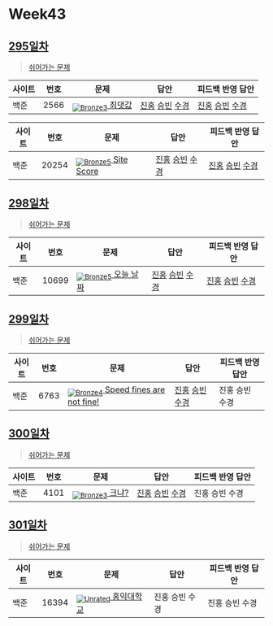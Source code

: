 <!-- tier 리스트 S -->
[Unrated]: https://user-images.githubusercontent.com/33937365/126247607-85783912-c11a-4d50-ac36-8cc7dcb75cd2.png
[NotRated]: https://user-images.githubusercontent.com/33937365/135189055-c3508249-b361-4948-8c36-a74b690cd346.png
[Bronze5]: https://user-images.githubusercontent.com/33937365/126247611-e362d727-17a4-4737-a232-5827e185ab7c.png
[Bronze4]: https://user-images.githubusercontent.com/33937365/126247612-89cbc675-e1d4-43a2-950b-1cb014dca697.png
[Bronze3]: https://user-images.githubusercontent.com/33937365/126247613-b8408610-7bc4-40f8-804f-a30a45ddbb68.png
[Bronze2]: https://user-images.githubusercontent.com/33937365/126247614-d85dc6ff-a520-4c00-82bd-eb593b156bd8.png
[Bronze1]: https://user-images.githubusercontent.com/33937365/126247616-04b2ab30-9891-4b7b-8cb4-38e99b97e834.png
[Silver5]: https://user-images.githubusercontent.com/33937365/126247618-38c5c905-672b-4d75-808e-8a7d45ea577d.png
<!-- tier 리스트 E -->

# Week43

## [295일차](Day295)

> [쉬어가는 문제](https://www.acmicpc.net/group/workbook/view/9797/38407)

| 사이트 | 번호 | 문제                 | 답안                | 피드백 반영 답안    |
| ------ | ---- | -------------------- | ------------------- | ------------------- |
| 백준   | 2566    | [<sub>![Bronze3]</sub> 최댓값](https://www.acmicpc.net/problem/2566) | [진홍](Day295/boj2566_kjh.py) [승빈](Day295/boj2566_wsb.java) [수경](Day295/boj2566_hsk.js) | [진홍](Day295/boj2566_kjh.py) [승빈](Day295/boj2566_wsb.java) [수경](Day295/boj2566_hsk.js) |

| 사이트 | 번호 | 문제                 | 답안                | 피드백 반영 답안    |
| ------ | ---- | -------------------- | ------------------- | ------------------- |
| 백준   | 20254 | [<sub>![Bronze5]</sub> Site Score](https://www.acmicpc.net/problem/20254) | [진홍](Day297/boj20254_kjh.py) [승빈](Day297/boj20254_wsb.java) [수경](Day297/boj20254_hsk.js) | [진홍](Day297/boj20254_kjh.py) [승빈](Day297/boj20254_wsb.java) [수경](Day297/boj20254_hsk.js)

## [298일차](Day298)

> [쉬어가는 문제](https://www.acmicpc.net/group/workbook/view/9797/38457)

| 사이트 | 번호 | 문제                 | 답안                | 피드백 반영 답안    |
| ------ | ---- | -------------------- | ------------------- | ------------------- |
| 백준   | 10699    | [<sub>![Bronze5]</sub> 오늘 날짜](https://www.acmicpc.net/problem/10699) | [진홍](Day298/boj10699_kjh.py) [승빈](Day298/boj10699_wsb.java) [수경](Day298/boj10699_hsk.js) | [진홍](Day298/boj10699_kjh.py) [승빈](Day298/boj10699_wsb.java) [수경](Day298/boj10699_hsk.js)

## [299일차](Day299)

> [쉬어가는 문제](https://www.acmicpc.net/group/workbook/view/9797/38469)

| 사이트 | 번호 | 문제                 | 답안                | 피드백 반영 답안    |
| ------ | ---- | -------------------- | ------------------- | ------------------- |
| 백준   | 6763 | [<sub>![Bronze4]</sub> Speed fines are not fine!](https://www.acmicpc.net/problem/6763) | [진홍](Day299/boj6763_kjh.py) [승빈](Day299/boj6763_wsb.java) [수경](Day299/boj6763_hsk.js) | 진홍 승빈 수경 |

## [300일차](Day300)

> [쉬어가는 문제](https://www.acmicpc.net/group/workbook/view/9797/38507)

| 사이트 | 번호 | 문제                 | 답안                | 피드백 반영 답안    |
| ------ | ---- | -------------------- | ------------------- | ------------------- |
| 백준   | 4101 | [<sub>![Bronze3]</sub> 크냐?](https://www.acmicpc.net/problem/4101) | [진홍](Day300/boj4101_kjh.py) [승빈](Day300/boj4101_wsb.java) [수경](Day300/boj4101_hsk.js) | 진홍 승빈 수경 |

## [301일차](Day301)

> [쉬어가는 문제](https://www.acmicpc.net/group/workbook/view/9797/38538)

| 사이트 | 번호 | 문제                 | 답안                | 피드백 반영 답안    |
| ------ | ---- | -------------------- | ------------------- | ------------------- |
| 백준   | 16394    | [<sub>![Unrated]</sub> 홍익대학교](https://www.acmicpc.net/problem/16394) | 진홍 승빈 수경 | 진홍 승빈 수경 |
